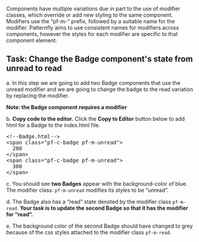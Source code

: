 Components have multiple variations due in part to the use of modifier classes, which override or add new styling to the same component. Modifiers use the “pf-m-” prefix, followed by a suitable name for the modifier. Patternfly aims to use consistent names for modifiers across components, however the styles for each modifier are specific to that component element.

## Task: Change the Badge component's state from unread to read
a. In this step we are going to add two Badge components that use the unread modifier and we are going to change the badge to the read variation by replacing the modifier.

<strong>Note: the Badge component requires a modifier</strong>

b. <strong>Copy code to the editor.</strong> 
Click the <strong>Copy to Editor</strong> button below to add html for a Badge to the index.html file.

<pre class="file" data-filename="index.html" data-target="replace">
&lt;!--Badge.html--&gt;
&lt;span class=&quot;pf-c-badge pf-m-unread&quot;&gt;
  200
&lt;/span&gt;
&lt;span class=&quot;pf-c-badge pf-m-unread&quot;&gt;
  300
&lt;/span&gt;
</pre>

c. You should see <strong>two Badges</strong> appear with the background-color of blue. The modifier class: `pf-m-unread` modifies its styles to be “unread”.

d. The Badge also has a “read” state denoted by the modifier class `pf-m-read`. <strong>Your task is to update the second Badge so that it has the modifier for “read”.</strong>

e. The background color of the second Badge should have changed to grey because of the css styles attached to the modifier class `pf-m-read`.
